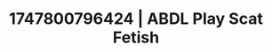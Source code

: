 ---
categories:
- Tan lines & lingerie
- Thigh worship
- Roleplay fantasies
- Subtle kink
- Caressing curves
image: /assets/images/1747800796424.jpg
layout: post
seo:
  description: Featured content with exclusive ABDL Play, Scat Fetish. HD images available.
  keywords: ABDL Play, Scat Fetish
  og_image: /assets/images/1747800796424.jpg
  schema_type: VisualArtwork
tags:
- ABDL Play
- Scat Fetish
- '#1747800796424'
title: 1747800796424 | ABDL Play Scat Fetish
---